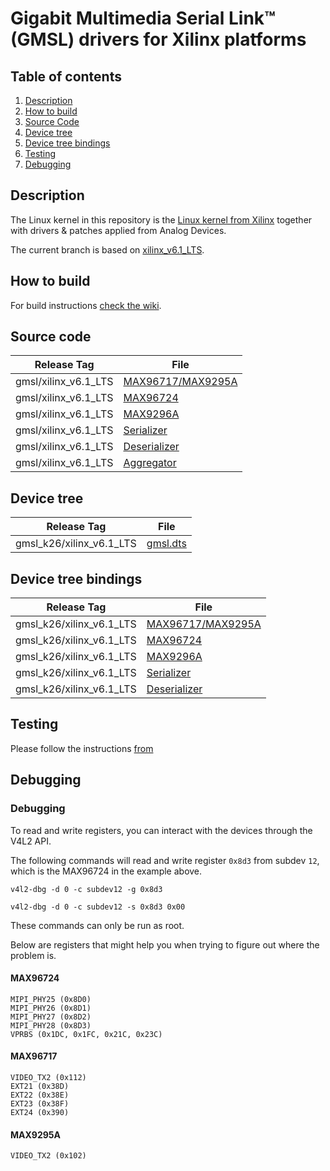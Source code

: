 # Gigabit Multimedia Serial Link™ (GMSL) drivers for Xilinx platforms
## Table of contents
1. [Description](#description)
2. [How to build](#how-to-build)
3. [Source Code](#source-code)
4. [Device tree](#device-tree)
5. [Device tree bindings](#device-tree-bindings)
6. [Testing](#testing)
7. [Debugging](#debugging)

## Description

The Linux kernel in this repository is the [Linux kernel from Xilinx](https://github.com/Xilinx/linux-xlnx) together with drivers & patches applied from Analog Devices.

The current branch is based on [xilinx_v6.1_LTS](https://github.com/Xilinx/linux-xlnx/tree/xlnx_rebase_v6.1_LTS).

## How to build

For build instructions [check the wiki](https://wiki.analog.com/resources/tools-software/linux-drivers-all#building_the_adi_linux_kernel).

## Source code

| Release Tag   	      | File                          	|
|---------------------	| ------------------------------	|
| gmsl/xilinx_v6.1_LTS 	| [MAX96717/MAX9295A][source-0] 	|
| gmsl/xilinx_v6.1_LTS 	| [MAX96724][source-1]          	|
| gmsl/xilinx_v6.1_LTS 	| [MAX9296A][source-2]          	|
| gmsl/xilinx_v6.1_LTS 	| [Serializer][source-3]        	|
| gmsl/xilinx_v6.1_LTS 	| [Deserializer][source-4]      	|
| gmsl/xilinx_v6.1_LTS 	| [Aggregator][source-5]        	|

[source-0]: https://github.com/analogdevicesinc/linux/blob/gmsl_k26/xilinx_v6.1_LTS/drivers/media/i2c/maxim-serdes/max96717.c
[source-1]: https://github.com/analogdevicesinc/linux/blob/gmsl_k26/xilinx_v6.1_LTS/drivers/media/i2c/maxim-serdes/max96724.c
[source-2]: https://github.com/analogdevicesinc/linux/blob/gmsl_k26/xilinx_v6.1_LTS/drivers/media/i2c/maxim-serdes/max9296a.c
[source-3]: https://github.com/analogdevicesinc/linux/blob/gmsl_k26/xilinx_v6.1_LTS/drivers/media/i2c/maxim-serdes/max_ser.c
[source-4]: https://github.com/analogdevicesinc/linux/blob/gmsl_k26/xilinx_v6.1_LTS/drivers/media/i2c/maxim-serdes/max_des.c
[source-5]: https://github.com/analogdevicesinc/linux/blob/gmsl_k26/xilinx_v6.1_LTS/drivers/media/i2c/maxim-serdes/max_aggregator.c

## Device tree

| Release Tag       	      | File              	|
|-------------------------	| ------------------	|
| gmsl_k26/xilinx_v6.1_LTS 	| [gmsl.dts][dtss-0] 	|

[dtss-0]: https://github.com/analogdevicesinc/linux/blob/gmsl_k26/xilinx_v6.1_LTS/arch/arm64/boot/dts/xilinx/gmsl-k26.dts

## Device tree bindings

| Release Tag       	      | File                       	|
|-------------------------	| ---------------------------	|
| gmsl_k26/xilinx_v6.1_LTS 	| [MAX96717/MAX9295A][doc-0] 	|
| gmsl_k26/xilinx_v6.1_LTS 	| [MAX96724][doc-1]          	|
| gmsl_k26/xilinx_v6.1_LTS 	| [MAX9296A][doc-2]          	|
| gmsl_k26/xilinx_v6.1_LTS 	| [Serializer][doc-3]        	|
| gmsl_k26/xilinx_v6.1_LTS 	| [Deserializer][doc-4]      	|

[doc-0]: https://github.com/analogdevicesinc/linux/blob/gmsl_k26/xilinx_v6.1_LTS/Documentation/devicetree/bindings/media/i2c/maxim%2Cmax96717.yaml
[doc-1]: https://github.com/analogdevicesinc/linux/blob/gmsl_k26/xilinx_v6.1_LTS/Documentation/devicetree/bindings/media/i2c/maxim%2Cmax96724.yaml
[doc-2]: https://github.com/analogdevicesinc/linux/blob/gmsl_k26/xilinx_v6.1_LTS/Documentation/devicetree/bindings/media/i2c/maxim%2Cmax9296a.yaml
[doc-3]: https://github.com/analogdevicesinc/linux/blob/gmsl_k26/xilinx_v6.1_LTS/Documentation/devicetree/bindings/media/i2c/maxim-serializer.yaml
[doc-4]: https://github.com/analogdevicesinc/linux/blob/gmsl_k26/xilinx_v6.1_LTS/Documentation/devicetree/bindings/media/i2c/maxim-deserializer.yaml

## Testing
Please follow the instructions [from](https://wiki.analog.com/resources/eval/user-guides/ad-gmsl2eth-sl-guide)

## Debugging

### Debugging

To read and write registers, you can interact with the devices through the V4L2 API.

The following commands will read and write register `0x8d3` from subdev `12`, which is the MAX96724 in the example above.

`v4l2-dbg -d 0 -c subdev12 -g 0x8d3`

`v4l2-dbg -d 0 -c subdev12 -s 0x8d3 0x00`

These commands can only be run as root.

Below are registers that might help you when trying to figure out where the problem is.

#### MAX96724

```
MIPI_PHY25 (0x8D0)
MIPI_PHY26 (0x8D1)
MIPI_PHY27 (0x8D2)
MIPI_PHY28 (0x8D3)
VPRBS (0x1DC, 0x1FC, 0x21C, 0x23C)
```

#### MAX96717

```
VIDEO_TX2 (0x112)
EXT21 (0x38D)
EXT22 (0x38E)
EXT23 (0x38F)
EXT24 (0x390)
```

#### MAX9295A

```
VIDEO_TX2 (0x102)
```
